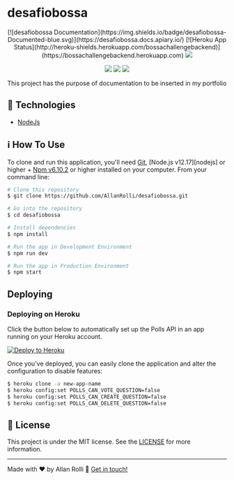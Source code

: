 # desafiobossa
<p align="center">
  [![desafiobossa Documentation](https://img.shields.io/badge/desafiobossa-Documented-blue.svg)](https://desafiobossa.docs.apiary.io/)  
  [![Heroku App Status](http://heroku-shields.herokuapp.com/bossachallengebackend)](https://bossachallengebackend.herokuapp.com)  
  <img src="https://img.shields.io/github/last-commit/AllanRolli/desafiobossa"/>
</p>
<p align="center">
  <img src="https://img.shields.io/github/languages/top/AllanRolli/desafiobossa?style=plastic"/> 
  <img src="https://img.shields.io/github/repo-size/AllanRolli/desafiobossa?style=plastic"/> 
  <img src="https://img.shields.io/github/license/AllanRolli/desafiobossa?style=plastic"/>
</p>

This project has the purpose of documentation to be inserted in my portfolio

## :rocket: Technologies

-  [NodeJs](https://nodejs.org/en/)

## :information_source: How To Use

To clone and run this application, you'll need [Git](https://git-scm.com), [Node.js v12.17][nodejs] or higher + [Npm v6.10.2](https://www.npmjs.com/get-npm) or higher installed on your computer. From your command line:

```bash
# Clone this repository
$ git clone https://github.com/AllanRolli/desafiobossa.git

# Go into the repository
$ cd desafiobossa

# Install dependencies
$ npm install

# Run the app in Development Environment
$ npm run dev

# Run the app in Production Environment
$ npm start
```
## Deploying

### Deploying on Heroku

Click the button below to automatically set up the Polls API in an app
running on your Heroku account.

[![Deploy to Heroku](https://www.herokucdn.com/deploy/button.png)](https://heroku.com/deploy?template=https://github.com/AllanRolli/desafiobossa)

Once you've deployed, you can easily clone the application and alter the
configuration to disable features:

```bash
$ heroku clone -a new-app-name
$ heroku config:set POLLS_CAN_VOTE_QUESTION=false
$ heroku config:set POLLS_CAN_CREATE_QUESTION=false
$ heroku config:set POLLS_CAN_DELETE_QUESTION=false
```

## :memo: License
This project is under the MIT license. See the [LICENSE](https://github.com/AllanRolli/desafiobossa/blob/master/LICENSE) for more information.

---

Made with ♥ by Allan Rolli :wave: [Get in touch!](https://www.linkedin.com/in/allan-rolli-a66198106/)


